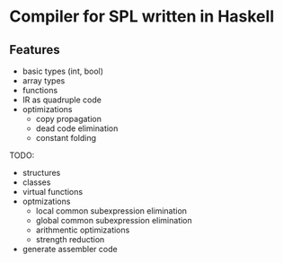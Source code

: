# Compiler for SPL written in Haskell


## Features
- basic types (int, bool)
- array types
- functions
- IR as quadruple code
- optimizations
  + copy propagation
  + dead code elimination
  + constant folding

TODO:
- structures
- classes
- virtual functions
- optmizations
  + local common subexpression elimination
  + global common subexpression elimination
  + arithmentic optimizations
  + strength reduction
- generate assembler code
